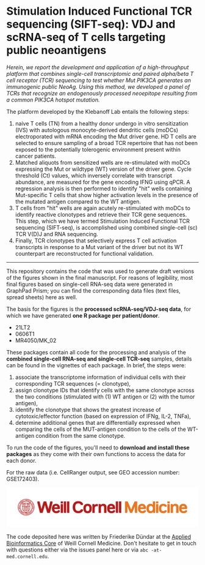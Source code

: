 # Stimulation Induced Functional TCR sequencing (SIFT-seq): VDJ and scRNA-seq of T cells targeting public neoantigens

*Herein, we report the development and application of a high-throughput platform that combines single-cell transcriptomic and paired alpha/beta T cell receptor (TCR) sequencing to test whether Mut PIK3CA generates an immunogenic public NeoAg. Using this method, we developed a panel of TCRs that recognize an endogenously processed neoepitope resulting from a common PIK3CA hotspot mutation.*

The platform developed by the Klebanoff Lab entails the following steps:

1. naive T cells (TN) from a healthy donor undergo in vitro sensitization (IVS) with autologous monocyte-derived dendritic cells (moDCs) electroporated with mRNA encoding the Mut driver gene. HD T cells are selected to ensure sampling of a broad TCR repertoire that has not been exposed to the potentially tolerogenic environment present within cancer patients.
2. Matched aliquots from sensitized wells are re-stimulated with moDCs expressing the Mut or wildtype (WT) version of the driver gene. Cycle threshold (Ct) values, which inversely correlate with transcript abundance, are measured for the gene encoding IFNG using qPCR. A regression analysis is then performed to identify "hit" wells containing Mut-specific T cells that show higher activation levels in the presence of the mutated antigen compared to the WT antigen.
3. T cells from "hit" wells are again acutely re-stimulated with moDCs to identify reactive clonotypes and retrieve their TCR gene sequences. This step, which we have termed Stimulation Induced Functional TCR sequencing (SIFT-seq), is accomplished using combined single-cell (sc) TCR V(D)J and RNA sequencing. 
4. Finally, TCR clonotypes that selectively express T cell activation transcripts in response to a Mut variant of the driver but not its WT counterpart are reconstructed for functional validation. 

--------------------------------------

This repository contains the code that was used to generate draft versions of the figures shown in the final manuscript. 
For reasons of legibility, most final figures based on single-cell RNA-seq data were generated in GraphPad Prism; you can find the corresponding data files (text files, spread sheets) here as well. 

The basis for the figures is the **processed scRNA-seq/VDJ-seq data**, for which we have generated **one R package per patient/donor**.

* 21LT2
* 0606T1
* MR4050/MK_02

These packages contain all code for the processing and analysis of the **combined single-cell RNA-seq and single-cell TCR-seq** samples, details can be found in the vignettes of each package.
In brief, the steps were:

1. associate the transcriptome information of individual cells with their corresponding TCR sequences (= clonotype), 
2. assign clonotype IDs that identify cells with the same clonotype across the two conditions (stimulated with (1) WT antigen or (2) with the tumor antigen),
3. identify the clonotype that shows the greatest increase of cytotoxic/effector function (based on expression of IFNg, IL-2, TNFa),
4. determine additional genes that are differentially expressed when comparing the cells of the MUT-antigen condition to the cells of the WT-antigen condition from the same clonotype.

To run the code of the figures, you'll need to **download and install these packages** as they come with their own functions to access the data for each donor.

For the raw data (i.e. CellRanger output, see GEO accession number: GSE172403).

![](https://raw.githubusercontent.com/abcwcm/Scott2019/master/WCM_MB_LOGO_HZSS1L_CLR_RGB.png)

The code deposited here was written by Friederike Dündar at the [Applied Bioinformatics Core](https://abc.med.cornell.edu) of Weill Cornell Medicine.
Don't hesitate to get in touch with questions either via the issues panel here or via `abc -at- med.cornell.edu`.

